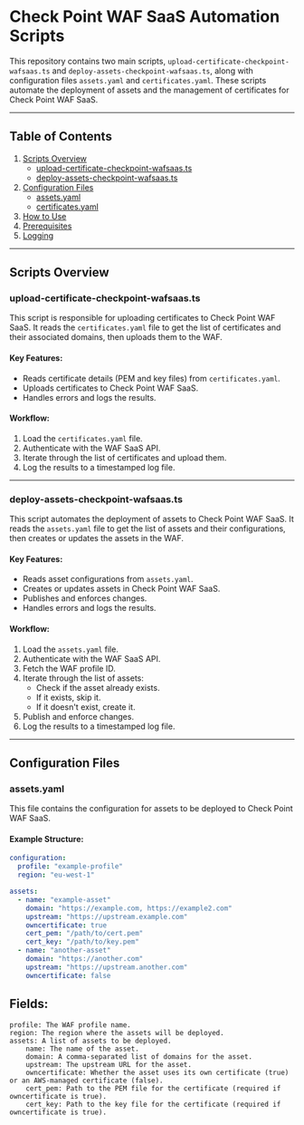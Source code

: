# Check Point WAF SaaS Automation Scripts

This repository contains two main scripts, `upload-certificate-checkpoint-wafsaas.ts` and `deploy-assets-checkpoint-wafsaas.ts`, along with configuration files `assets.yaml` and `certificates.yaml`. These scripts automate the deployment of assets and the management of certificates for Check Point WAF SaaS.

---

## Table of Contents
1. [Scripts Overview](#scripts-overview)
    - [upload-certificate-checkpoint-wafsaas.ts](#upload-certificate-checkpoint-wafsaasts)
    - [deploy-assets-checkpoint-wafsaas.ts](#deploy-assets-checkpoint-wafsaasts)
2. [Configuration Files](#configuration-files)
    - [assets.yaml](#assetsyaml)
    - [certificates.yaml](#certificatesyaml)
3. [How to Use](#how-to-use)
4. [Prerequisites](#prerequisites)
5. [Logging](#logging)

---

## Scripts Overview

### upload-certificate-checkpoint-wafsaas.ts
This script is responsible for uploading certificates to Check Point WAF SaaS. It reads the `certificates.yaml` file to get the list of certificates and their associated domains, then uploads them to the WAF.

#### Key Features:
- Reads certificate details (PEM and key files) from `certificates.yaml`.
- Uploads certificates to Check Point WAF SaaS.
- Handles errors and logs the results.

#### Workflow:
1. Load the `certificates.yaml` file.
2. Authenticate with the WAF SaaS API.
3. Iterate through the list of certificates and upload them.
4. Log the results to a timestamped log file.

---

### deploy-assets-checkpoint-wafsaas.ts
This script automates the deployment of assets to Check Point WAF SaaS. It reads the `assets.yaml` file to get the list of assets and their configurations, then creates or updates the assets in the WAF.

#### Key Features:
- Reads asset configurations from `assets.yaml`.
- Creates or updates assets in Check Point WAF SaaS.
- Publishes and enforces changes.
- Handles errors and logs the results.

#### Workflow:
1. Load the `assets.yaml` file.
2. Authenticate with the WAF SaaS API.
3. Fetch the WAF profile ID.
4. Iterate through the list of assets:
   - Check if the asset already exists.
   - If it exists, skip it.
   - If it doesn't exist, create it.
5. Publish and enforce changes.
6. Log the results to a timestamped log file.

---

## Configuration Files

### assets.yaml
This file contains the configuration for assets to be deployed to Check Point WAF SaaS.

#### Example Structure:
```yaml
configuration:
  profile: "example-profile"
  region: "eu-west-1"

assets:
  - name: "example-asset"
    domain: "https://example.com, https://example2.com"
    upstream: "https://upstream.example.com"
    owncertificate: true
    cert_pem: "/path/to/cert.pem"
    cert_key: "/path/to/key.pem"
  - name: "another-asset"
    domain: "https://another.com"
    upstream: "https://upstream.another.com"
    owncertificate: false

```
## Fields:
    profile: The WAF profile name.
    region: The region where the assets will be deployed.
    assets: A list of assets to be deployed.
        name: The name of the asset.
        domain: A comma-separated list of domains for the asset.
        upstream: The upstream URL for the asset.
        owncertificate: Whether the asset uses its own certificate (true) or an AWS-managed certificate (false).
        cert_pem: Path to the PEM file for the certificate (required if owncertificate is true).
        cert_key: Path to the key file for the certificate (required if owncertificate is true).

```yaml
